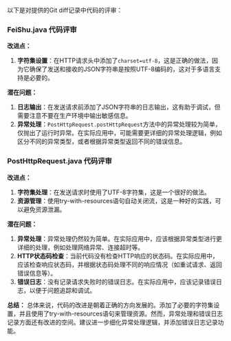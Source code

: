 以下是对提供的Git diff记录中代码的评审：

### FeiShu.java 代码评审

**改进点：**
1. **字符集设置**：在HTTP请求头中添加了`charset=utf-8`，这是正确的做法，因为它确保了发送和接收的JSON字符串是按照UTF-8编码的，这对于多语言支持是必要的。

**潜在问题：**
1. **日志输出**：在发送请求前添加了JSON字符串的日志输出，这有助于调试，但需要注意不要在生产环境中输出敏感信息。
2. **异常处理**：`PostHttpRequest.postHttpRequest`方法中的异常处理较为简单，仅抛出了运行时异常。在实际应用中，可能需要更详细的异常处理逻辑，例如区分不同的异常类型，或者根据异常类型返回不同的错误信息。

### PostHttpRequest.java 代码评审

**改进点：**
1. **字符集处理**：在发送请求时使用了UTF-8字符集，这是一个很好的做法。
2. **资源管理**：使用try-with-resources语句自动关闭流，这是一种好的实践，可以避免资源泄漏。

**潜在问题：**
1. **异常处理**：异常处理仍然较为简单。在实际应用中，应该根据异常类型进行更详细的处理，例如处理网络异常、连接超时等。
2. **HTTP状态码检查**：当前代码没有检查HTTP响应的状态码。在实际应用中，应该检查响应状态码，并根据状态码处理不同的响应情况（如重试请求、返回错误信息等）。
3. **错误日志**：没有记录请求失败时的错误日志。在实际应用中，应该记录错误日志，以便于问题追踪和调试。

**总结：**
总体来说，代码的改进是朝着正确的方向发展的。添加了必要的字符集设置，并且使用了try-with-resources语句来管理资源。然而，异常处理和错误日志记录方面还有改进的空间。建议进一步细化异常处理逻辑，并添加错误日志记录功能。